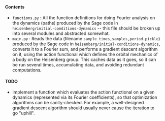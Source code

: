 #### Contents

- `functions.py` : All the function definitions for doing Fourier analysis on the dynamics (paths)
  produced by the Sage code in `heisenberg/initial-conditions-dynamics` -- this file should be
  broken up into several modules and abstracted somewhat.
- `main.py` : Reads the data (filename `sample_times,samples,period.pickle`) produced by the Sage
  code in `heisenberg/initial-conditions-dynamics`, converts it to a Fourier sum, and performs
  a gradient descent algorithm on it, using the action functional which defines the orbital
  mechanics of a body on the Heisenberg group.  This caches data as it goes, so it can be run
  several times, accumulating data, and avoiding redundant computations.

#### TODO

- Implement a function which evaluates the action functional on a given dynamics (represented via
  its Fourier coefficients), so that optimization algorithms can be sanity-checked.  For example,
  a well-designed gradient descent algorithm should usually never cause the iteration to go "uphill".

